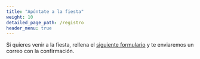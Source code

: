 ```yaml
---
title: "Apúntate a la fiesta"
weight: 10
detailed_page_path: /registro
header_menu: true
---
```


Si quieres venir a la fiesta, rellena el [siguiente formulario](registro) y te enviaremos un correo con la confirmación.
